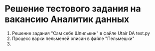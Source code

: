 # Решение тестового задания на вакансию Аналитик данных
1. Решение задания "Сам себе Шпилькин" в файле Utair DA test.py
2. Процесс варки пельменей описан в файле "Пельмешки"
3. 
